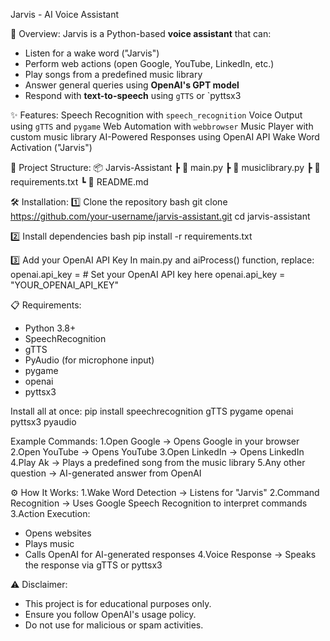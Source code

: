 Jarvis - AI Voice Assistant

📌 Overview:
Jarvis is a Python-based **voice assistant** that can:
- Listen for a wake word ("Jarvis")
- Perform web actions (open Google, YouTube, LinkedIn, etc.)
- Play songs from a predefined music library
- Answer general queries using **OpenAI's GPT model**
- Respond with **text-to-speech** using `gTTS` or `pyttsx3

✨ Features:
Speech Recognition with `speech_recognition`
Voice Output using `gTTS` and `pygame`
Web Automation with `webbrowser`
Music Player with custom music library
AI-Powered Responses using OpenAI API
Wake Word Activation ("Jarvis")

📂 Project Structure:
📦 Jarvis-Assistant
┣ 📜 main.py 
┣ 📜 musiclibrary.py 
┣ 📜 requirements.txt
┗ 📜 README.md 

🛠 Installation:
1️⃣ Clone the repository
bash
git clone https://github.com/your-username/jarvis-assistant.git
cd jarvis-assistant

2️⃣ Install dependencies
bash
pip install -r requirements.txt

3️⃣ Add your OpenAI API Key
In main.py and aiProcess() function, replace:
openai.api_key = # Set your OpenAI API key here
openai.api_key = "YOUR_OPENAI_API_KEY"

📋 Requirements:
* Python 3.8+
* SpeechRecognition
* gTTS
* PyAudio (for microphone input)
* pygame
* openai
* pyttsx3
  
Install all at once:
pip install speechrecognition gTTS pygame openai pyttsx3 pyaudio

Example Commands:
1.Open Google → Opens Google in your browser
2.Open YouTube → Opens YouTube
3.Open LinkedIn → Opens LinkedIn
4.Play Ak → Plays a predefined song from the music library
5.Any other question → AI-generated answer from OpenAI


⚙️ How It Works:
1.Wake Word Detection → Listens for "Jarvis"
2.Command Recognition → Uses Google Speech Recognition to interpret commands
3.Action Execution:
  * Opens websites
  * Plays music
  * Calls OpenAI for AI-generated responses
4.Voice Response → Speaks the response via gTTS or pyttsx3

⚠️ Disclaimer:
- This project is for educational purposes only.
- Ensure you follow OpenAI's usage policy.
- Do not use for malicious or spam activities.

